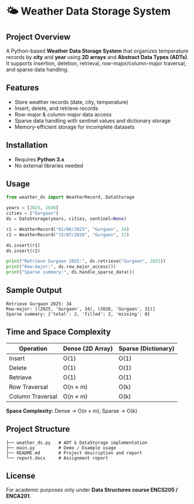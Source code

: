 # 🌤 Weather Data Storage System

## Project Overview

A Python-based **Weather Data Storage System** that organizes temperature records by **city** and **year** using **2D arrays** and **Abstract Data Types (ADTs)**. It supports insertion, deletion, retrieval, row-major/column-major traversal, and sparse data handling.

## Features

* Store weather records (date, city, temperature)
* Insert, delete, and retrieve records
* Row-major & column-major data access
* Sparse data handling with sentinel values and dictionary storage
* Memory-efficient storage for incomplete datasets

## Installation

* Requires **Python 3.x**
* No external libraries needed

## Usage

```python
from weather_ds import WeatherRecord, DataStorage

years = [2025, 2026]
cities = ["Gurgaon"]
ds = DataStorage(years, cities, sentinel=None)

r1 = WeatherRecord("01/06/2025", "Gurgaon", 34)
r2 = WeatherRecord("15/07/2026", "Gurgaon", 31)

ds.insert(r1)
ds.insert(r2)

print("Retrieve Gurgaon 2025:", ds.retrieve("Gurgaon", 2025))
print("Row-major:", ds.row_major_access())
print("Sparse summary:", ds.handle_sparse_data())
```

## Sample Output

```
Retrieve Gurgaon 2025: 34
Row-major: [(2025, 'Gurgaon', 34), (2026, 'Gurgaon', 31)]
Sparse summary: {'total': 2, 'filled': 2, 'missing': 0}
```

## Time and Space Complexity

| Operation        | Dense (2D Array) | Sparse (Dictionary) |
| ---------------- | ---------------- | ------------------- |
| Insert           | O(1)             | O(1)                |
| Delete           | O(1)             | O(1)                |
| Retrieve         | O(1)             | O(1)                |
| Row Traversal    | O(n × m)         | O(k)                |
| Column Traversal | O(n × m)         | O(k)                |

**Space Complexity:** Dense → O(n × m), Sparse → O(k)

## Project Structure

```
├── weather_ds.py   # ADT & DataStorage implementation
├── main.py         # Demo / Example usage
├── README.md       # Project description and report
└── report.docx     # Assignment report
```

## License

For academic purposes only under **Data Structures course ENCS205 / ENCA201**.
